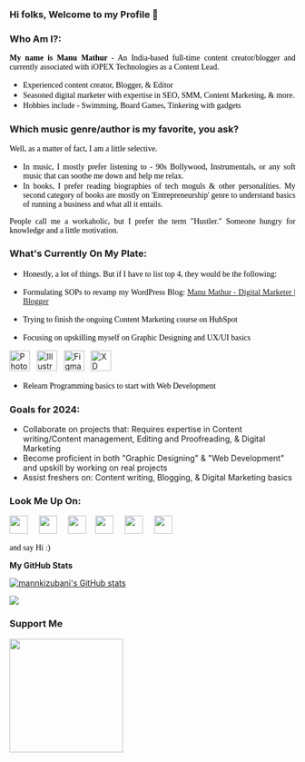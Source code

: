 ### Hi folks, Welcome to my Profile 👋

### Who Am I?:

<p style="text-align: justify;"><span style="color: #000000; font-family: Cambria;">  <b> My name is Manu Mathur </b> - An India-based full-time content creator/blogger and currently associated with iOPEX Technologies as a Content Lead.</span></p>

<ul>
 	<li style="text-align: justify;"><span style="color: #000000; font-family: Cambria;"> Experienced content creator, Blogger, & Editor </span></li>
 	<li style="text-align: justify;"><span style="color: #000000; font-family: Cambria;"> Seasoned digital marketer with expertise in SEO, SMM, Content Marketing, & more.</span></li>
  <li style="text-align: justify;"><span style="color: #000000; font-family: Cambria;"> Hobbies include - Swimming, Board Games, Tinkering with gadgets</span></li> 
</ul>

### Which music genre/author is my favorite, you ask? 

<p style="text-align: justify;"><span style="color: #000000; font-family: Cambria;"> Well, as a matter of fact, I am a little selective.</span></p>
 
 <ul>
 	<li style="text-align: justify;"><span style="color: #000000; font-family: Cambria;">  In music, I mostly prefer listening to - 90s Bollywood, Instrumentals, or any soft music that can soothe me down and help me relax. </span></li>
 	<li style="text-align: justify;"><span style="color: #000000; font-family: Cambria;"> In books, I prefer reading biographies of tech moguls & other personalities. My second category of books are mostly on 'Entrepreneurship' genre to understand basics of running a business and what all it entails.</span></li>
</ul>

<p style="text-align: justify;"><span style="color: #000000; font-family: Cambria;"> People call me a workaholic, but I prefer the term "Hustler." Someone hungry for knowledge and a little motivation.</span></p>

### What's Currently On My Plate:

- <p style="text-align: justify;"><span style="color: #000000; font-family: Cambria;"> Honestly, a lot of things. But if I have to list top 4, they would be the following:</span></p>

- <p style="text-align: justify;"><span style="color: #000000; font-family: Cambria;"> Formulating SOPs to revamp my WordPress Blog: <a href="https://whereispillmythoughts.com/" target="_blank" rel="noopener"> Manu Mathur - Digital Marketer | Blogger</a></span></p>

- <p style="text-align: justify;"><span style="color: #000000; font-family: Cambria;"> Trying to finish the ongoing Content Marketing course on HubSpot</span></p>
- <p style="text-align: justify;"><span style="color: #000000; font-family: Cambria;"> Focusing on upskilling myself on Graphic Designing and UX/UI basics</span></p>

<a href="https://www.adobe.com/uk/products/photoshop.html" target="_blank" rel="noreferrer"><img src="https://raw.githubusercontent.com/danielcranney/readme-generator/main/public/icons/skills/photoshop-colored.svg" width="36" height="36" alt="Photoshop"/></a> &nbsp; <a href="https://www.adobe.com/uk/products/illustrator.html" target="_blank" rel="noreferrer"><img src="https://raw.githubusercontent.com/danielcranney/readme-generator/main/public/icons/skills/illustrator-colored.svg" width="36" height="36" alt="Illustrator" /></a> &nbsp; <a href="https://www.figma.com/" target="_blank" rel="noreferrer"><img src="https://raw.githubusercontent.com/danielcranney/readme-generator/main/public/icons/skills/figma-colored.svg" width="36" height="36" alt="Figma" /></a> &nbsp; <a href="https://www.adobe.com/uk/products/xd.html" target="_blank" rel="noreferrer"><img src="https://raw.githubusercontent.com/danielcranney/readme-generator/main/public/icons/skills/xd-colored.svg" width="36" height="36" alt="XD" /></a>
<br>
- <p style="text-align: justify;"><span style="color: #000000; font-family: Cambria;"> Relearn Programming basics to start with Web Development</span></p>

### Goals for 2024:

- Collaborate on projects that: Requires expertise in Content writing/Content management, Editing and Proofreading, & Digital Marketing
- Become proficient in both "Graphic Designing" & "Web Development" and upskill by working on real projects
- Assist freshers on: Content writing, Blogging, & Digital Marketing basics

### Look Me Up On:

<p align="left"> <a href="https://www.facebook.com/mannkizubani" target="_blank" rel="noreferrer"><img src="https://raw.githubusercontent.com/danielcranney/readme-generator/main/public/icons/socials/facebook.svg" width="32" height="32" /></a> &nbsp; &nbsp; <a href="http://www.instagram.com/mann_ki_zubani/" target="_blank" rel="noreferrer"><img src="https://raw.githubusercontent.com/danielcranney/readme-generator/main/public/icons/socials/instagram.svg" width="32" height="32" /></a> &nbsp; &nbsp; <a href="https://www.linkedin.com/in/mannkizubani" target="_blank" rel="noreferrer"><img src="https://raw.githubusercontent.com/danielcranney/readme-generator/main/public/icons/socials/linkedin.svg" width="32" height="32" /></a> &nbsp;&nbsp; <a href="https://www.polywork.com/manu_mathur" target="_blank" rel="noreferrer"><img src="https://raw.githubusercontent.com/danielcranney/readme-generator/main/public/icons/socials/polywork.svg" width="32" height="32" /></a> &nbsp; &nbsp; <a href="http://www.medium.com/mannkizubani" target="_blank" rel="noreferrer"><img src="https://raw.githubusercontent.com/danielcranney/readme-generator/main/public/icons/socials/medium.svg" width="32" height="32" /></a> &nbsp; &nbsp; <a href="https://www.twitter.com/mannkizubani" target="_blank" rel="noreferrer"><img src="https://raw.githubusercontent.com/danielcranney/readme-generator/main/public/icons/socials/twitter.svg" width="32" height="32" /></a></p>

<p style="text-align: justify;"><span style="color: #000000; font-family: Cambria;"> and say Hi :) </span></p>

<b>My GitHub Stats</b>

<a href="http://www.github.com/mannkizubani"><img src="https://github-readme-stats.vercel.app/api?username=mannkizubani&show_icons=true&hide=&count_private=true&title_color=0891b2&text_color=ffffff&icon_color=0891b2&bg_color=000000&hide_border=true&show_icons=true" alt="mannkizubani's GitHub stats" /></a>

<a href="http://www.github.com/mannkizubani"><img src="https://github-readme-streak-stats.herokuapp.com/?user=mannkizubani&stroke=ffffff&background=000000&ring=0891b2&fire=0891b2&currStreakNum=ffffff&currStreakLabel=0891b2&sideNums=ffffff&sideLabels=ffffff&dates=ffffff&hide_border=true" /></a>

### Support Me
<a href="https://www.buymeacoffee.com/mannkizubani"><img src="https://cdn.buymeacoffee.com/buttons/v2/default-yellow.png" width="200" /></a>
